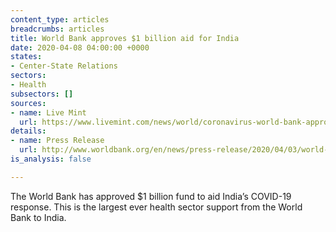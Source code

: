 ```yaml
---
content_type: articles
breadcrumbs: articles
title: World Bank approves $1 billion aid for India
date: 2020-04-08 04:00:00 +0000
states:
- Center-State Relations
sectors:
- Health
subsectors: []
sources:
- name: Live Mint
  url: https://www.livemint.com/news/world/coronavirus-world-bank-approves-1-billion-emergency-fund-for-india-11585880693965.html
details:
- name: Press Release
  url: http://www.worldbank.org/en/news/press-release/2020/04/03/world-bank-government-of-india-covid19-coronavirus-emergency-funds-tackle-pandemic
is_analysis: false

---
```

The World Bank has approved $1 billion fund to aid India’s COVID-19 response. This is the largest ever health sector support from the World Bank to India.